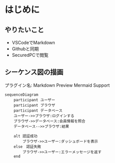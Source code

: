 # はじめに

## やりたいこと

- VSCodeでMarkdown
- Githubと同期
- SecuredPCで閲覧
  
## シーケンス図の描画

プラグイン名: Markdown Preview Mermaid Support

```mermaid
sequenceDiagram
    participant ユーザー
    participant ブラウザ
    participant データベース
    ユーザー->>ブラウザ:ログインする
    ブラウザ->>データベース:会員情報を照合
    データベース-->>ブラウザ:結果

    alt 認証成功
        ブラウザ->>ユーザー:ダッシュボードを表示
    else　認証失敗
        ブラウザ->>ユーザー:エラーメッセージを返す
    end

```
